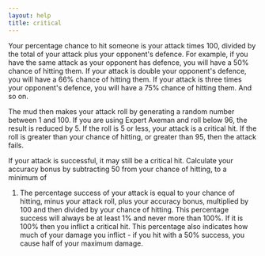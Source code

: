 ```yaml
---
layout: help
title: critical
---
```


Your percentage chance to hit someone is your attack times 100, divided by the 
total of your attack plus your opponent's defence.  For example, if you have 
the same attack as your opponent has defence, you will have a 50% chance of 
hitting them.  If your attack is double your opponent's defence, you will have 
a 66% chance of hitting them.  If your attack is three times your opponent's 
defence, you will have a 75% chance of hitting them.  And so on.

The mud then makes your attack roll by generating a random number between 1 and
100.  If you are using Expert Axeman and roll below 96, the result is reduced 
by 5.  If the roll is 5 or less, your attack is a critical hit.  If the roll is
greater than your chance of hitting, or greater than 95, then the attack fails.

If your attack is successful, it may still be a critical hit.  Calculate your 
accuracy bonus by subtracting 50 from your chance of hitting, to a minimum of 
1.  The percentage success of your attack is equal to your chance of hitting, 
minus your attack roll, plus your accuracy bonus, multiplied by 100 and then 
divided by your chance of hitting.  This percentage success will always be at 
least 1% and never more than 100%.  If it is 100% then you inflict a critical 
hit.  This percentage also indicates how much of your damage you inflict - if 
you hit with a 50% success, you cause half of your maximum damage.
